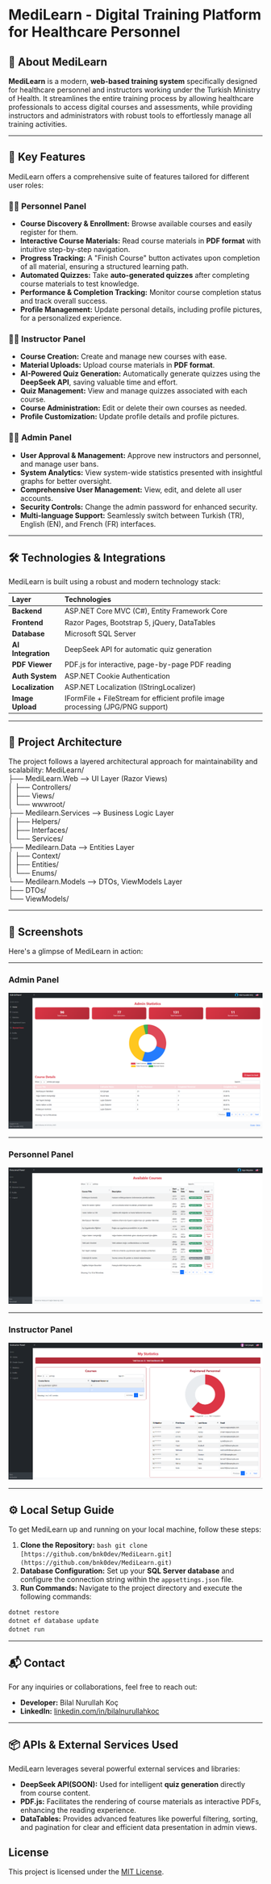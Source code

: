 
# MediLearn - Digital Training Platform for Healthcare Personnel

## 📌 About MediLearn

**MediLearn** is a modern, **web-based training system** specifically designed for healthcare personnel and instructors working under the Turkish Ministry of Health. It streamlines the entire training process by allowing healthcare professionals to access digital courses and assessments, while providing instructors and administrators with robust tools to effortlessly manage all training activities.

---

## 🚀 Key Features

MediLearn offers a comprehensive suite of features tailored for different user roles:

### 👨‍⚕️ Personnel Panel

* **Course Discovery & Enrollment:** Browse available courses and easily register for them.
* **Interactive Course Materials:** Read course materials in **PDF format** with intuitive step-by-step navigation.
* **Progress Tracking:** A "Finish Course" button activates upon completion of all material, ensuring a structured learning path.
* **Automated Quizzes:** Take **auto-generated quizzes** after completing course materials to test knowledge.
* **Performance & Completion Tracking:** Monitor course completion status and track overall success.
* **Profile Management:** Update personal details, including profile pictures, for a personalized experience.

### 👩‍🏫 Instructor Panel

* **Course Creation:** Create and manage new courses with ease.
* **Material Uploads:** Upload course materials in **PDF format**.
* **AI-Powered Quiz Generation:** Automatically generate quizzes using the **DeepSeek API**, saving valuable time and effort.
* **Quiz Management:** View and manage quizzes associated with each course.
* **Course Administration:** Edit or delete their own courses as needed.
* **Profile Customization:** Update profile details and profile pictures.

### 👨‍💼 Admin Panel

* **User Approval & Management:** Approve new instructors and personnel, and manage user bans.
* **System Analytics:** View system-wide statistics presented with insightful graphs for better oversight.
* **Comprehensive User Management:** View, edit, and delete all user accounts.
* **Security Controls:** Change the admin password for enhanced security.
* **Multi-language Support:** Seamlessly switch between Turkish (TR), English (EN), and French (FR) interfaces.

---

## 🛠️ Technologies & Integrations

MediLearn is built using a robust and modern technology stack:

| Layer             | Technologies                                                                   |
| :---------------- | :----------------------------------------------------------------------------- |
| **Backend** | ASP.NET Core MVC (C#), Entity Framework Core                                   |
| **Frontend** | Razor Pages, Bootstrap 5, jQuery, DataTables                                   |
| **Database** | Microsoft SQL Server                                                           |
| **AI Integration**| DeepSeek API for automatic quiz generation                                     |
| **PDF Viewer** | PDF.js for interactive, page-by-page PDF reading                               |
| **Auth System** | ASP.NET Cookie Authentication                                                  |
| **Localization** | ASP.NET Localization (IStringLocalizer)                                        |
| **Image Upload** | IFormFile + FileStream for efficient profile image processing (JPG/PNG support)|

---

## 🧩 Project Architecture



The project follows a layered architectural approach for maintainability and scalability:
MediLearn/  
├── MediLearn.Web              --> UI Layer (Razor Views)  
│   ├── Controllers/  
│   ├── Views/  
│   └── wwwroot/  
├── Medilearn.Services         --> Business Logic Layer  
│   ├── Helpers/  
│   ├── Interfaces/  
│   └── Services/  
├── Medilearn.Data             --> Entities Layer  
│   ├── Context/  
│   ├── Entities/  
│   └── Enums/  
└── Medilearn.Models           --> DTOs, ViewModels Layer  
    ├── DTOs/  
    └── ViewModels/

 ---
  ## 📸 Screenshots 
  
Here's a glimpse of MediLearn in action: 

  --- 
  
  ### Admin Panel 
  
  ![Admin Screenshot](gitImages/admin.PNG) 
  
  --- 
  
  ### Personnel Panel 
  ![Personnel Screenshot](gitImages/personel.PNG) 

--- 
### Instructor Panel
![Instructor Screenshot](gitImages/instructor.PNG) 

--- 

## ⚙️ Local Setup Guide 
To get MediLearn up and running on your local machine, follow these steps: 

1. **Clone the Repository:** 
```bash git clone [https://github.com/bnk0dev/MediLearn.git](https://github.com/bnk0dev/MediLearn.git) ```
3. **Database Configuration:** 
Set up your **SQL Server database** and configure the connection string within the `appsettings.json` file. 
4. **Run Commands:** 
Navigate to the project directory and execute the following commands: 
```bash 
dotnet restore 
dotnet ef database update 
dotnet run
```

--- 

## 📬 Contact 

For any inquiries or collaborations, feel free to reach out: 
* **Developer:** Bilal Nurullah Koç
 * **LinkedIn:** [linkedin.com/in/bilalnurullahkoc](https://linkedin.com/in/bilalnurullahkoc) 

--- 

## 📦 APIs & External Services Used 

MediLearn leverages several powerful external services and libraries: 
* **DeepSeek API(SOON):** Used for intelligent **quiz generation** directly from course content. 
* **PDF.js:** Facilitates the rendering of course materials as interactive PDFs, enhancing the reading experience. 
* **DataTables:** Provides advanced features like powerful filtering, sorting, and pagination for clear and efficient data presentation in admin views.

## License

This project is licensed under the [MIT License](./LICENSE).
